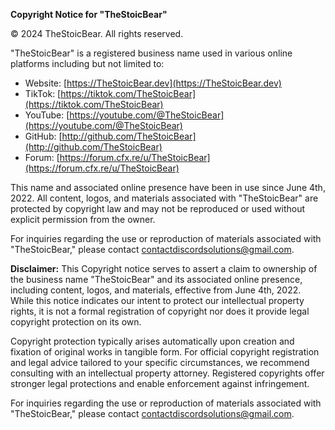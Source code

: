 **Copyright Notice for "TheStoicBear"**

© 2024 TheStoicBear. All rights reserved.

"TheStoicBear" is a registered business name used in various online platforms including but not limited to:

- Website: [https://TheStoicBear.dev](https://TheStoicBear.dev)
- TikTok: [https://tiktok.com/TheStoicBear](https://tiktok.com/TheStoicBear)
- YouTube: [https://youtube.com/@TheStoicBear](https://youtube.com/@TheStoicBear)
- GitHub: [http://github.com/TheStoicBear](http://github.com/TheStoicBear)
- Forum: [https://forum.cfx.re/u/TheStoicBear](https://forum.cfx.re/u/TheStoicBear)

This name and associated online presence have been in use since June 4th, 2022. All content, logos, and materials associated with "TheStoicBear" are protected by copyright law and may not be reproduced or used without explicit permission from the owner.

For inquiries regarding the use or reproduction of materials associated with "TheStoicBear," please contact [contactdiscordsolutions@gmail.com](mailto:contactdiscordsolutions@gmail.com).



**Disclaimer:**
This Copyright notice serves to assert a claim to ownership of the business name "TheStoicBear" and its associated online presence, including content, logos, and materials, effective from June 4th, 2022. While this notice indicates our intent to protect our intellectual property rights, it is not a formal registration of copyright nor does it provide legal copyright protection on its own.

Copyright protection typically arises automatically upon creation and fixation of original works in tangible form. For official copyright registration and legal advice tailored to your specific circumstances, we recommend consulting with an intellectual property attorney. Registered copyrights offer stronger legal protections and enable enforcement against infringement.

For inquiries regarding the use or reproduction of materials associated with "TheStoicBear," please contact [contactdiscordsolutions@gmail.com](mailto:contactdiscordsolutions@gmail.com).
